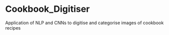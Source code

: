 # Cookbook_Digitiser
Application of NLP and CNNs to digitise and categorise images of cookbook recipes
